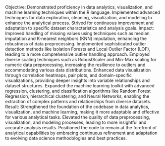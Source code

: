 Objective:
Demonstrated proficiency in data analytics, visualization, and machine learning techniques within the R language.
Implemented advanced techniques for data exploration, cleaning, visualization, and modeling to enhance the analytical process.
Strived for continuous improvement and adaptation to specific dataset characteristics and analysis goals.
Impact:
Improved handling of missing values using techniques such as median imputation and K-nearest neighbors (KNN) imputation, enhancing the robustness of data preprocessing.
Implemented sophisticated outlier detection methods like Isolation Forests and Local Outlier Factor (LOF), leading to a more comprehensive outlier handling approach.
Employed diverse scaling techniques such as RobustScaler and Min-Max scaling for numeric data preprocessing, increasing the resilience to outliers and accommodating various data distributions.
Enhanced data visualization through correlation heatmaps, pair plots, and domain-specific visualizations, providing deeper insights into variable relationships and dataset structures.
Expanded the machine learning toolkit with advanced regression, clustering, and classification algorithms like Random Forest Regression, hierarchical clustering, and Neural Networks, enabling the extraction of complex patterns and relationships from diverse datasets.
Result:
Strengthened the foundation of the codebase in data analytics, visualization, and machine learning, making it more adaptable and effective for various analytical tasks.
Elevated the quality of data preprocessing, visualization, and modeling processes, leading to more insightful and accurate analysis results.
Positioned the code to remain at the forefront of analytical capabilities by embracing continuous refinement and adaptation to evolving data science methodologies and best practices.
